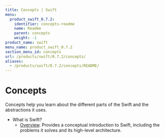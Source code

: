```yaml
---
title: Concepts | Swift
menu:
  product_swift_0.7.2:
    identifier: concepts-readme
    name: Readme
    parent: concepts
    weight: -1
product_name: swift
menu_name: product_swift_0.7.2
section_menu_id: concepts
url: /products/swift/0.7.2/concepts/
aliases:
  - /products/swift/0.7.2/concepts/README/
---
```

# Concepts

Concepts help you learn about the different parts of the Swift and the abstractions it uses.

- What is Swift?
  - [Overview](/products/swift/0.7.2/concepts/what-is-swift/overview). Provides a conceptual introduction to Swift, including the problems it solves and its high-level architecture.
